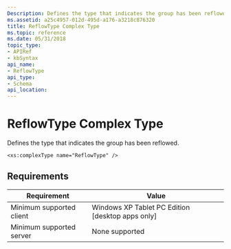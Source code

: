 ```yaml
---
Description: Defines the type that indicates the group has been reflowed.
ms.assetid: a25c4957-012d-495d-a176-a3218c876320
title: ReflowType Complex Type
ms.topic: reference
ms.date: 05/31/2018
topic_type: 
- APIRef
- kbSyntax
api_name: 
- ReflowType
api_type: 
- Schema
api_location: 
---
```


# ReflowType Complex Type

Defines the type that indicates the group has been reflowed.

``` syntax
<xs:complexType name="ReflowType" />
```

## Requirements



| Requirement | Value |
|-------------------------------------|---------------------------------------------------------------|
| Minimum supported client<br/> | Windows XP Tablet PC Edition \[desktop apps only\]<br/> |
| Minimum supported server<br/> | None supported<br/>                                     |



 

 




